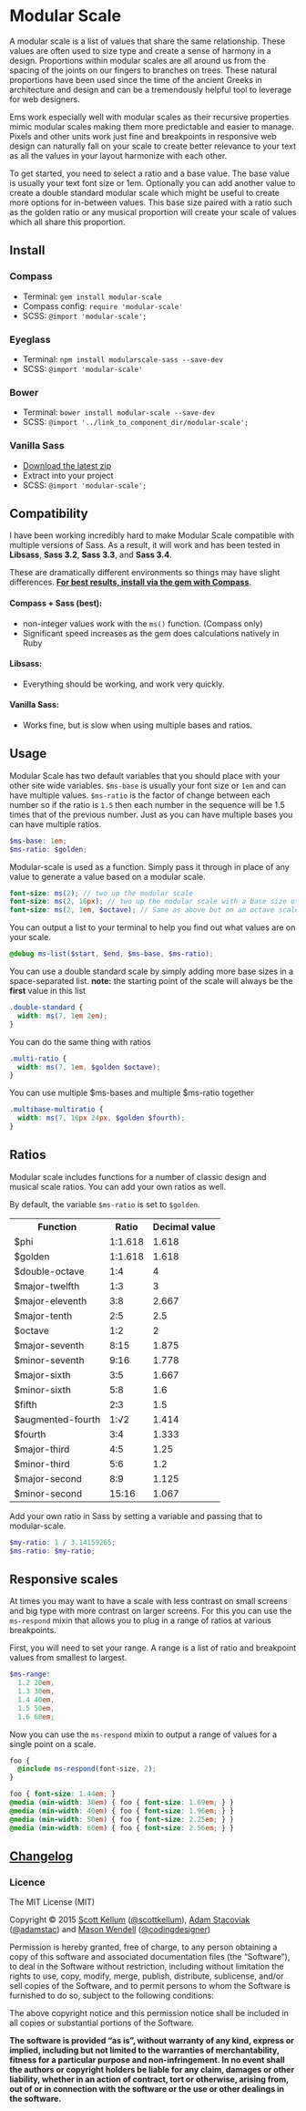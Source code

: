 # Modular Scale

A modular scale is a list of values that share the same relationship. These values are often used to size type and create a sense of harmony in a design. Proportions within modular scales are all around us from the spacing of the joints on our fingers to branches on trees. These natural proportions have been used since the time of the ancient Greeks in architecture and design and can be a tremendously helpful tool to leverage for web designers.

Ems work especially well with modular scales as their recursive properties mimic modular scales making them more predictable and easier to manage. Pixels and other units work just fine and breakpoints in responsive web design can naturally fall on your scale to create better relevance to your text as all the values in your layout harmonize with each other.

To get started, you need to select a ratio and a base value. The base value is usually your text font size or 1em. Optionally you can add another value to create a double standard modular scale which might be useful to create more options for in-between values. This base size paired with a ratio such as the golden ratio or any musical proportion will create your scale of values which all share this proportion.

## Install

### Compass

* Terminal: `gem install modular-scale`
* Compass config: `require 'modular-scale'`
* SCSS: `@import 'modular-scale';`

### Eyeglass

* Terminal: `npm install modularscale-sass --save-dev`
* SCSS: `@import 'modular-scale'`

### Bower

* Terminal: `bower install modular-scale --save-dev`
* SCSS: `@import '../link_to_component_dir/modular-scale';`

### Vanilla Sass

* [Download the latest zip](https://github.com/Team-Sass/modular-scale/releases/latest)
* Extract into your project
* SCSS: `@import 'modular-scale';`

## Compatibility

I have been working incredibly hard to make Modular Scale compatible with multiple versions of Sass. As a result, it will work and has been tested in **Libsass**, **Sass 3.2**, **Sass 3.3**, and **Sass 3.4**.

These are dramatically different environments so things may have slight differences. **[For best results, install via the gem with Compass](https://github.com/Team-Sass/modular-scale/tree/2.x#compass)**.

#### **Compass + Sass (best):**

  * non-integer values work with the `ms()` function. (Compass only)
  * Significant speed increases as the gem does calculations natively in Ruby

#### **Libsass:**

  * Everything should be working, and work very quickly.

#### **Vanilla Sass:**

  * Works fine, but is slow when using multiple bases and ratios.

## Usage

Modular Scale has two default variables that you should place with your other site wide variables. `$ms-base` is usually your font size or `1em` and can have multiple values. `$ms-ratio` is the factor of change between each number so if the ratio is `1.5` then each number in the sequence will be 1.5 times that of the previous number. Just as you can have multiple bases you can have multiple ratios.

```scss
$ms-base: 1em;
$ms-ratio: $golden;
```

Modular-scale is used as a function. Simply pass it through in place of any value to generate a value based on a modular scale.

```scss
font-size: ms(2); // two up the modular scale
font-size: ms(2, 16px); // two up the modular scale with a base size of 16px, default is 1em
font-size: ms(2, 1em, $octave); // Same as above but on an octave scale
```

You can output a list to your terminal to help you find out what values are on your scale.

```scss
@debug ms-list($start, $end, $ms-base, $ms-ratio);
```

You can use a double standard scale by simply adding more base sizes in a space-separated list.
**note:** the starting point of the scale will always be the **first** value in this list

```scss
.double-standard {
  width: ms(7, 1em 2em);
}
```

You can do the same thing with ratios

```scss
.multi-ratio {
  width: ms(7, 1em, $golden $octave);
}
```

You can use multiple $ms-bases and multiple $ms-ratio together

```scss
.multibase-multiratio {
  width: ms(7, 16px 24px, $golden $fourth);
}
```

## Ratios

Modular scale includes functions for a number of classic design and musical scale ratios. You can add your own ratios as well.

By default, the variable `$ms-ratio` is set to `$golden`.

<table>

  <tr><th>Function</th><th>Ratio</th><th>Decimal value</th></tr>

  <tr><td>$phi</td><td>1:1.618</td><td>1.618</td></tr>
  <tr><td>$golden</td><td>1:1.618</td><td>1.618</td></tr>
  <tr><td>$double-octave</td><td>1:4</td><td>4</td></tr>
  <tr><td>$major-twelfth</td><td>1:3</td><td>3</td></tr>
  <tr><td>$major-eleventh</td><td>3:8</td><td>2.667</td></tr>
  <tr><td>$major-tenth</td><td>2:5</td><td>2.5</td></tr>
  <tr><td>$octave</td><td>1:2</td><td>2</td></tr>
  <tr><td>$major-seventh</td><td>8:15</td><td>1.875</td></tr>
  <tr><td>$minor-seventh</td><td>9:16</td><td>1.778</td></tr>
  <tr><td>$major-sixth</td><td>3:5</td><td>1.667</td></tr>
  <tr><td>$minor-sixth</td><td>5:8</td><td>1.6</td></tr>
  <tr><td>$fifth</td><td>2:3</td><td>1.5</td></tr>
  <tr><td>$augmented-fourth</td><td>1:√2</td><td>1.414</td></tr>
  <tr><td>$fourth</td><td>3:4</td><td>1.333</td></tr>
  <tr><td>$major-third</td><td>4:5</td><td>1.25</td></tr>
  <tr><td>$minor-third</td><td>5:6</td><td>1.2</td></tr>
  <tr><td>$major-second</td><td>8:9</td><td>1.125</td></tr>
  <tr><td>$minor-second</td><td>15:16</td><td>1.067</td></tr>

</table>

Add your own ratio in Sass by setting a variable and passing that to modular-scale.

```scss
$my-ratio: 1 / 3.14159265;
$ms-ratio: $my-ratio;
```

## Responsive scales

At times you may want to have a scale with less contrast on small screens and big type with more contrast on larger screens. For this you can use the `ms-respond` mixin that allows you to plug in a range of ratios at various breakpoints.

First, you will need to set your range. A range is a list of ratio and breakpoint values from smallest to largest.

```scss
$ms-range:
  1.2 20em,
  1.3 30em,
  1.4 40em,
  1.5 50em,
  1.6 60em;
```

Now you can use the `ms-respond` mixin to output a range of values for a single point on a scale.

```scss
foo {
  @include ms-respond(font-size, 2);
}
```

```css
foo { font-size: 1.44em; }
@media (min-width: 30em) { foo { font-size: 1.69em; } }
@media (min-width: 40em) { foo { font-size: 1.96em; } }
@media (min-width: 50em) { foo { font-size: 2.25em; } }
@media (min-width: 60em) { foo { font-size: 2.56em; } }
```

## [Changelog](https://github.com/Team-Sass/modular-scale/releases)

### Licence

The MIT License (MIT)

Copyright © 2015 [Scott Kellum](http://www.scottkellum.com/) ([@scottkellum](http://twitter.com/scottkellum)), [Adam Stacoviak](http://adamstacoviak.com/) ([@adamstac](http://twitter.com/adamstac)) and [Mason Wendell](http://thecodingdesigner.com/) ([@codingdesigner](http://twitter.com/codingdesigner))

Permission is hereby granted, free of charge, to any person obtaining a copy of this software and associated documentation files (the “Software”), to deal in the Software without restriction, including without limitation the rights to use, copy, modify, merge, publish, distribute, sublicense, and/or sell copies of the Software, and to permit persons to whom the Software is furnished to do so, subject to the following conditions:

The above copyright notice and this permission notice shall be included in all copies or substantial portions of the Software.

**The software is provided “as is”, without warranty of any kind, express or implied, including but not limited to the warranties of merchantability, fitness for a particular purpose and non-infringement. In no event shall the authors or copyright holders be liable for any claim, damages or other liability, whether in an action of contract, tort or otherwise, arising from, out of or in connection with the software or the use or other dealings in the software.**
